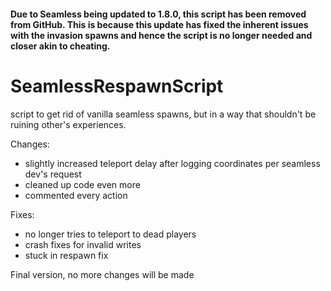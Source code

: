 #### Due to Seamless being updated to 1.8.0, this script has been removed from GitHub. This is because this update has fixed the inherent issues with the invasion spawns and hence the script is no longer needed and closer akin to cheating.


# SeamlessRespawnScript
script to get rid of vanilla seamless spawns, but in a way that shouldn't be ruining other's experiences.


Changes:
- slightly increased teleport delay after logging coordinates per seamless dev's request
- cleaned up code even more
- commented every action

Fixes:
- no longer tries to teleport to dead players
- crash fixes for invalid writes
- stuck in respawn fix

Final version, no more changes will be made 
